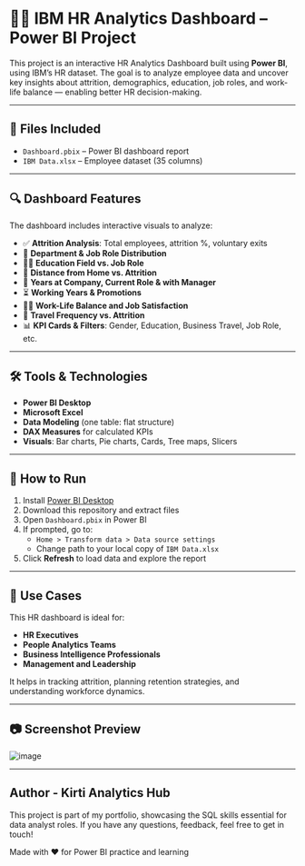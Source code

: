 
# 👩‍💼 IBM HR Analytics Dashboard – Power BI Project

This project is an interactive HR Analytics Dashboard built using **Power BI**, using IBM’s HR dataset. The goal is to analyze employee data and uncover key insights about attrition, demographics, education, job roles, and work-life balance — enabling better HR decision-making.

---

## 📁 Files Included

- `Dashboard.pbix` – Power BI dashboard report
- `IBM Data.xlsx` – Employee dataset (35 columns)

---

## 🔍 Dashboard Features

The dashboard includes interactive visuals to analyze:

- ✅ **Attrition Analysis**: Total employees, attrition %, voluntary exits
- 🏢 **Department & Job Role Distribution**
- 🧑‍🎓 **Education Field vs. Job Role**
- 📍 **Distance from Home vs. Attrition**
- 📅 **Years at Company, Current Role & with Manager**
- ⏳ **Working Years & Promotions**
- 🧘‍♀️ **Work-Life Balance and Job Satisfaction**
- 🛫 **Travel Frequency vs. Attrition**
- 📊 **KPI Cards & Filters**: Gender, Education, Business Travel, Job Role, etc.

---

## 🛠️ Tools & Technologies

- **Power BI Desktop**
- **Microsoft Excel**
- **Data Modeling** (one table: flat structure)
- **DAX Measures** for calculated KPIs
- **Visuals**: Bar charts, Pie charts, Cards, Tree maps, Slicers

---

## 🚀 How to Run

1. Install [Power BI Desktop](https://powerbi.microsoft.com/desktop/)
2. Download this repository and extract files
3. Open `Dashboard.pbix` in Power BI
4. If prompted, go to:
   - `Home > Transform data > Data source settings`  
   - Change path to your local copy of `IBM Data.xlsx`
5. Click **Refresh** to load data and explore the report

---

## 📌 Use Cases

This HR dashboard is ideal for:

- **HR Executives**
- **People Analytics Teams**
- **Business Intelligence Professionals**
- **Management and Leadership**

It helps in tracking attrition, planning retention strategies, and understanding workforce dynamics.

---

## 📷 Screenshot Preview

![image](https://github.com/user-attachments/assets/0bafd7d4-4aec-4ef1-9a58-4594403df314)


---
## Author - Kirti Analytics Hub

This project is part of my portfolio, showcasing the SQL skills essential for data analyst roles. If you have any questions, feedback, feel free to get in touch!

Made with ❤ for Power BI practice and learning



